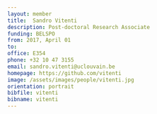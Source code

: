 ```yaml
---
layout: member
title:  Sandro Vitenti
description: Post-doctoral Research Associate
funding: BELSPO
from: 2017, April 01
to:
office: E354
phone: +32 10 47 3155
email: sandro.vitenti@uclouvain.be
homepage: https://github.com/vitenti
image: /assets/images/people/vitenti.jpg
orientation: portrait
bibfile: vitenti
bibname: vitenti
---
```


